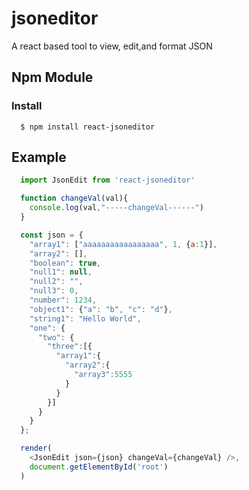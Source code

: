 # jsoneditor
A react based tool to view, edit,and format JSON

## Npm Module

### Install
```
  $ npm install react-jsoneditor
```

## Example

```javascript
  import JsonEdit from 'react-jsoneditor'

  function changeVal(val){
    console.log(val,"-----changeVal------")
  }

  const json = {
    "array1": ["aaaaaaaaaaaaaaaaa", 1, {a:1}],
    "array2": [],
    "boolean": true,
    "null1": null,
    "null2": "",
    "null3": 0,
    "number": 1234,
    "object1": {"a": "b", "c": "d"},
    "string1": "Hello World",
    "one": {
      "two": {
        "three":[{
          "array1":{
            "array2":{
              "array3":5555
            }
          }
        }]
      }
    }
  };

  render(
    <JsonEdit json={json} changeVal={changeVal} />,
    document.getElementById('root')
  )
```